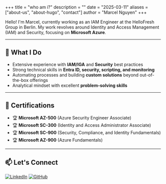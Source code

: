 +++
title = "who am i?"
description = ""
date = "2025-03-11"
aliases = ["about-us", "about-hugo", "contact"]
author = "Marcel Nguyen"
+++


Hello! I'm Marcel, currently working as an IAM Engineer at the HelloFresh Group in Berlin. My work revolves around Identity and Access Management (IAM) and Security, focusing on **Microsoft Azure**. 

---

## 🚀 What I Do
- Extensive experience with **IAM/IGA** and **Security** best practices
- Strong technical skills in **Entra ID, security, scripting, and monitoring**
- Automating processes and building **custom solutions** beyond out-of-the-box offerings
- Analytical mindset with excellent **problem-solving skills**

---

## 🎯 Certifications
- 🏆 **Microsoft AZ-500** (Azure Security Engineer Associate)
- 🏆 **Microsoft SC-300** (Identity and Access Administrator Associate)
- 🏆 **Microsoft SC-900** (Security, Compliance, and Identity Fundamentals)
- 🏆 **Microsoft AZ-900** (Azure Fundamentals)

---

## 📫 Let's Connect

[![LinkedIn](https://img.shields.io/badge/LinkedIn-Connect-blue?logo=linkedin)](https://www.linkedin.com/in/marcel-nguyen-5b82631a3/)  [![GitHub](https://img.shields.io/badge/GitHub-Follow-black?logo=github)](https://github.com/marcel-ngn)

